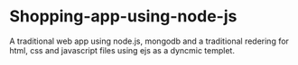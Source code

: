 # Shopping-app-using-node-js
A traditional web app using node.js, mongodb and a traditional redering for html, css and javascript files using ejs as a dyncmic templet.
